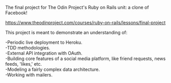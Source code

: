 The final project for The Odin Project's Ruby on Rails unit: a clone of Facebook!

https://www.theodinproject.com/courses/ruby-on-rails/lessons/final-project

This project is meant to demonstrate an understanding of:

-Periodic live deployment to Heroku.  
-TDD methodologies.  
-External API integration with OAuth.  
-Building core features of a social media platform, like friend requests, news feeds, 'likes,' etc.  
-Modeling a fairly complex data architecture.  
-Working with mailers.  